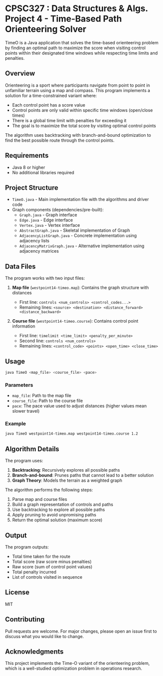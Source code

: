 # CPSC327 : Data Structures & Algs. Project 4 - Time-Based Path Orienteering Solver

TimeO is a Java application that solves the time-based orienteering problem by finding an optimal path to maximize the score when visiting control points within their designated time windows while respecting time limits and penalties.

## Overview

Orienteering is a sport where participants navigate from point to point in unfamiliar terrain using a map and compass. This program implements a solution for a time-constrained variant where:

- Each control point has a score value
- Control points are only valid within specific time windows (open/close times)
- There is a global time limit with penalties for exceeding it
- The goal is to maximize the total score by visiting optimal control points

The algorithm uses backtracking with branch-and-bound optimization to find the best possible route through the control points.

## Requirements

- Java 8 or higher
- No additional libraries required

## Project Structure

- `TimeO.java` - Main implementation file with the algorithms and driver code
- Graph components (dependencies/pre-built):
  - `Graph.java` - Graph interface
  - `Edge.java` - Edge interface
  - `Vertex.java` - Vertex interface
  - `AbstractGraph.java` - Skeletal implementation of Graph
  - `AdjacencyListGraph.java` - Concrete implementation using adjacency lists
  - `AdjacencyMatrixGraph.java` - Alternative implementation using adjacency matrices

## Data Files

The program works with two input files:

1. **Map file** (`westpoint14-timeo.map`): Contains the graph structure with distances
   - First line: `controls <num_controls> <control_codes...>`
   - Remaining lines: `<source> <destination> <distance_forward> <distance_backward>`

2. **Course file** (`westpoint14-timeo.course`): Contains control point information
   - First line: `timelimit <time_limit> <penalty_per_minute>`
   - Second line: `controls <num_controls>`
   - Remaining lines: `<control_code> <points> <open_time> <close_time>`

## Usage

```bash
java TimeO <map_file> <course_file> <pace>
```

### Parameters

- `map_file`: Path to the map file
- `course_file`: Path to the course file
- `pace`: The pace value used to adjust distances (higher values mean slower travel)

### Example

```bash
java TimeO westpoint14-timeo.map westpoint14-timeo.course 1.2
```

## Algorithm Details

The program uses:

1. **Backtracking**: Recursively explores all possible paths
2. **Branch-and-bound**: Prunes paths that cannot lead to a better solution
3. **Graph Theory**: Models the terrain as a weighted graph

The algorithm performs the following steps:
1. Parse map and course files
2. Build a graph representation of controls and paths
3. Use backtracking to explore all possible paths
4. Apply pruning to avoid unpromising paths
5. Return the optimal solution (maximum score)

## Output

The program outputs:
- Total time taken for the route
- Total score (raw score minus penalties)
- Raw score (sum of control point values)
- Total penalty incurred
- List of controls visited in sequence

## License

MIT

## Contributing

Pull requests are welcome. For major changes, please open an issue first to discuss what you would like to change.

## Acknowledgments

This project implements the Time-O variant of the orienteering problem, which is a well-studied optimization problem in operations research.
